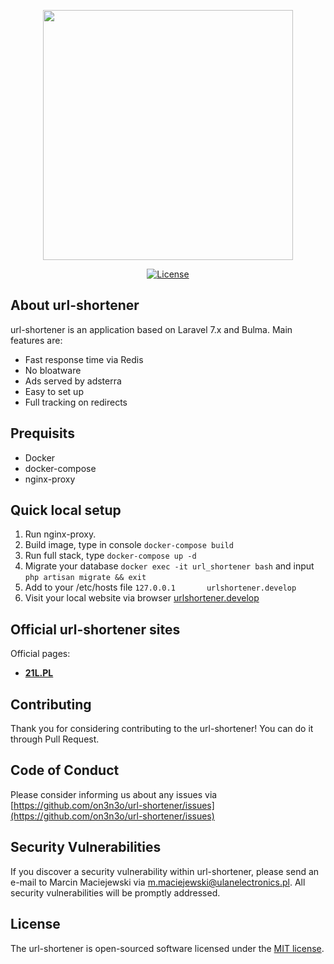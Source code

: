 <p align="center"><img src="https://21l.pl/img/logo.png" width="400"></p>

<p align="center">
<a href="https://github.com/on3n3o/url-shortener"><img src="https://poser.pugx.org/laravel/framework/license.svg" alt="License"></a>
</p>

## About url-shortener

url-shortener is an application based on Laravel 7.x and Bulma. Main features are:
- Fast response time via Redis
- No bloatware
- Ads served by adsterra
- Easy to set up
- Full tracking on redirects

## Prequisits

- Docker
- docker-compose
- nginx-proxy

## Quick local setup

1. Run nginx-proxy.
2. Build image, type in console `docker-compose build`
3. Run full stack, type `docker-compose up -d`
4. Migrate your database `docker exec -it url_shortener bash` and input `php artisan migrate && exit`
5. Add to your /etc/hosts file `127.0.0.1       urlshortener.develop`
6. Visit your local website via browser [urlshortener.develop](http://urlshortener.develop/)

## Official url-shortener sites

Official pages:

- **[21L.PL](https://21l.pl/)**

## Contributing

Thank you for considering contributing to the url-shortener! You can do it through Pull Request.

## Code of Conduct

Please consider informing us about any issues via [https://github.com/on3n3o/url-shortener/issues](https://github.com/on3n3o/url-shortener/issues)

## Security Vulnerabilities

If you discover a security vulnerability within url-shortener, please send an e-mail to Marcin Maciejewski via [m.maciejewski@ulanelectronics.pl](mailto:m.maciejewski@ulanelectronics.pl). All security vulnerabilities will be promptly addressed.

## License

The url-shortener is open-sourced software licensed under the [MIT license](https://opensource.org/licenses/MIT).
